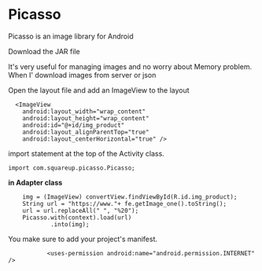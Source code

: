 # Picasso
Picasso is an image library for Android


Download the JAR file 

It's very useful for managing images and no worry about Memory problem.
When I' download images from server or json 


Open the layout file and add an ImageView to the layout

      <ImageView
        android:layout_width="wrap_content"
        android:layout_height="wrap_content"
        android:id="@+id/img_product"
        android:layout_alignParentTop="true"
        android:layout_centerHorizontal="true" />
        
import statement at the top of the Activity class.

    import com.squareup.picasso.Picasso;

**in Adapter class**

        img = (ImageView) convertView.findViewById(R.id.img_product);
        String url = "https://www."+ fe.getImage_one().toString();
        url = url.replaceAll(" ", "%20");
        Picasso.with(context).load(url)
                .into(img);


You make sure to add  your project's manifest.

               <uses-permission android:name="android.permission.INTERNET" /> 
               
